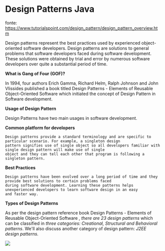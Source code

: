 # Design Patterns Java

fonte: https://www.tutorialspoint.com/design_pattern/design_pattern_overview.htm

Design patterns represent the best practices used by experienced object-oriented software developers. Design patterns are solutions to general problems that software developers faced during software development. These solutions were obtained by trial and error by numerous software developers over quite a substantial period of time.

**What is Gang of Four (GOF)?**

In 1994, four authors Erich Gamma, Richard Helm, Ralph Johnson and John Vlissides published a book titled Design Patterns - Elements of Reusable Object-Oriented Software which initiated the concept of Design Pattern in Software development. 

**Usage of Design Pattern**

Design Patterns have two main usages in software development.

**Common platform for developers**

	Design patterns provide a standard terminology and are specific to particular scenario. For example, a singleton design
	pattern signifies use of single object so all developers familiar with single design pattern will make use of single 
	object and they can tell each other that program is following a singleton pattern.

**Best Practices**

	Design patterns have been evolved over a long period of time and they provide best solutions to certain problems faced
	during software development. Learning these patterns helps unexperienced developers to learn software design in an easy
	and faster way.
	
**Types of Design Patterns**

As per the design pattern reference book Design Patterns - Elements of Reusable Object-Oriented Software , _there are 23 design
patterns_ which can be classified in *three categories: Creational, Structural and Behavioral patterns*. We'll also discuss 
another category of design pattern: *J2EE design patterns.* 

<image src="https://github.com/shnonomura/diarioProgramacao/blob/master/imagem/pattern_description.jpg">


